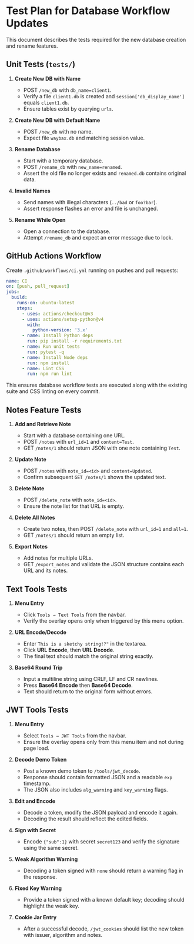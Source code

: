 # Test Plan for Database Workflow Updates

This document describes the tests required for the new database creation and rename features.

## Unit Tests (`tests/`)

1. **Create New DB with Name**
   - POST `/new_db` with `db_name=client1`.
   - Verify a file `client1.db` is created and `session['db_display_name']` equals `client1.db`.
   - Ensure tables exist by querying `urls`.

2. **Create New DB with Default Name**
   - POST `/new_db` with no name.
   - Expect file `waybax.db` and matching session value.

3. **Rename Database**
   - Start with a temporary database.
   - POST `/rename_db` with `new_name=renamed`.
   - Assert the old file no longer exists and `renamed.db` contains original data.

4. **Invalid Names**
   - Send names with illegal characters (`../bad` or `foo?bar`).
   - Assert response flashes an error and file is unchanged.

5. **Rename While Open**
   - Open a connection to the database.
   - Attempt `/rename_db` and expect an error message due to lock.

## GitHub Actions Workflow
Create `.github/workflows/ci.yml` running on pushes and pull requests:

```yaml
name: CI
on: [push, pull_request]
jobs:
  build:
    runs-on: ubuntu-latest
    steps:
      - uses: actions/checkout@v3
      - uses: actions/setup-python@v4
        with:
          python-version: '3.x'
      - name: Install Python deps
        run: pip install -r requirements.txt
      - name: Run unit tests
        run: pytest -q
      - name: Install Node deps
        run: npm install
      - name: Lint CSS
        run: npm run lint
```

This ensures database workflow tests are executed along with the existing suite and CSS linting on every commit.

## Notes Feature Tests

1. **Add and Retrieve Note**
   - Start with a database containing one URL.
   - POST `/notes` with `url_id=1` and `content=Test`.
   - GET `/notes/1` should return JSON with one note containing `Test`.

2. **Update Note**
   - POST `/notes` with `note_id=<id>` and `content=Updated`.
   - Confirm subsequent `GET /notes/1` shows the updated text.

3. **Delete Note**
   - POST `/delete_note` with `note_id=<id>`.
   - Ensure the note list for that URL is empty.

4. **Delete All Notes**
   - Create two notes, then POST `/delete_note` with `url_id=1` and `all=1`.
   - GET `/notes/1` should return an empty list.

5. **Export Notes**
   - Add notes for multiple URLs.
   - GET `/export_notes` and validate the JSON structure contains each URL and its notes.

## Text Tools Tests

1. **Menu Entry**
   - Click `Tools → Text Tools` from the navbar.
   - Verify the overlay opens only when triggered by this menu option.

2. **URL Encode/Decode**
   - Enter `This is a sketchy string!?"` in the textarea.
   - Click **URL Encode**, then **URL Decode**.
   - The final text should match the original string exactly.

3. **Base64 Round Trip**
   - Input a multiline string using CRLF, LF and CR newlines.
   - Press **Base64 Encode** then **Base64 Decode**.
   - Text should return to the original form without errors.

## JWT Tools Tests

1. **Menu Entry**
   - Select `Tools → JWT Tools` from the navbar.
   - Ensure the overlay opens only from this menu item and not during page load.

2. **Decode Demo Token**
   - Post a known demo token to `/tools/jwt_decode`.
   - Response should contain formatted JSON and a readable `exp` timestamp.
   - The JSON also includes `alg_warning` and `key_warning` flags.

3. **Edit and Encode**
   - Decode a token, modify the JSON payload and encode it again.
   - Decoding the result should reflect the edited fields.

4. **Sign with Secret**
   - Encode `{"sub":1}` with secret `secret123` and verify the signature using the same secret.

5. **Weak Algorithm Warning**
   - Decoding a token signed with `none` should return a warning flag in the response.

6. **Fixed Key Warning**
   - Provide a token signed with a known default key; decoding should highlight the weak key.

7. **Cookie Jar Entry**
   - After a successful decode, `/jwt_cookies` should list the new token with issuer, algorithm and notes.

